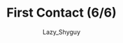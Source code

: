 ---
media: "images/rounds/round_4_2/first_contact_6.png"
media_type: image
title: First Contact (6/6)
author: Lazy_Shyguy
desc: A Nanotrasen expedition team makes first contact with the Soviet expeditionary force.
---